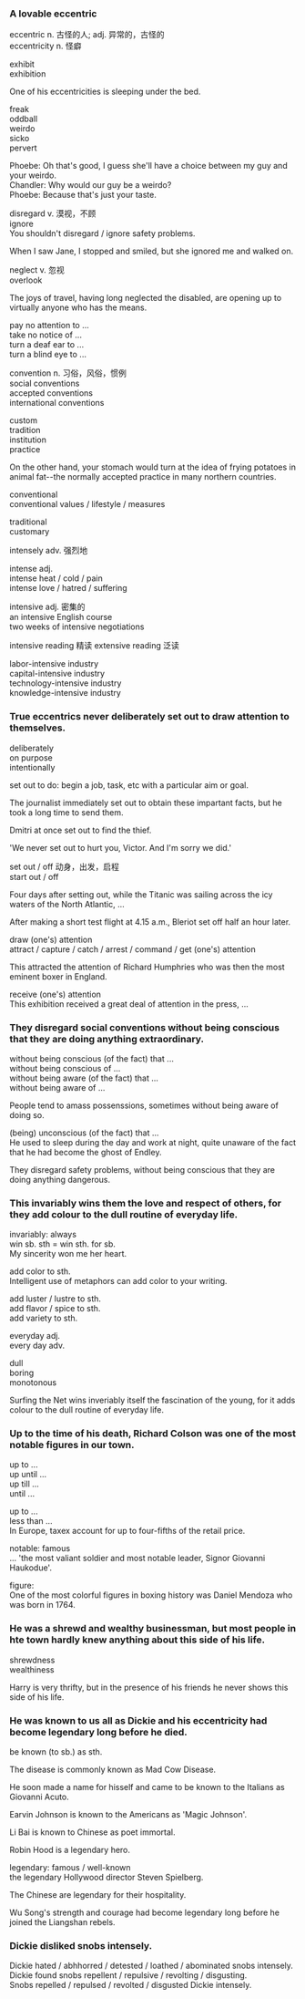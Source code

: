 ### A lovable eccentric  
eccentric n. 古怪的人; adj. 异常的，古怪的  
eccentricity n. 怪癖  
  
exhibit  
exhibition  
  
One of his eccentricities is sleeping under the bed.  
  
freak  
oddball  
weirdo  
sicko  
pervert  
  
Phoebe: Oh that's good, I guess she'll have a choice between my guy and your weirdo.  
Chandler: Why would our guy be a weirdo?  
Phoebe: Because that's just your taste.  
  
disregard v. 漠视，不顾  
ignore  
You shouldn't disregard / ignore safety problems.  
  
When I saw Jane, I stopped and smiled, but she ignored me and walked on.  
  
neglect v. 忽视  
overlook  
  
The joys of travel, having long neglected the disabled, are opening up to virtually anyone who has the means.  
  
pay no attention to ...  
take no notice of ...  
turn a deaf ear to ...  
turn a blind eye to ...  
  
convention n. 习俗，风俗，惯例  
social conventions  
accepted conventions  
international conventions  
  
custom  
tradition  
institution  
practice  
  
On the other hand, your stomach would turn at the idea of frying potatoes in animal fat--the normally accepted practice in many northern countries.  
  
conventional  
conventional values / lifestyle / measures  
  
traditional  
customary  
  
intensely adv. 强烈地  
  
intense adj.  
intense heat / cold / pain  
intense love / hatred / suffering    
  
intensive adj.  密集的  
an intensive English course  
two weeks of intensive negotiations  
  
intensive reading 精读
extensive reading 泛读  
  
labor-intensive industry  
capital-intensive industry  
technology-intensive industry  
knowledge-intensive industry  
  
### True eccentrics never deliberately set out to draw attention to themselves.  
  
deliberately  
on purpose  
intentionally  
  
set out to do: begin a job, task, etc with a particular aim or goal.  
  
The journalist immediately set out to obtain these impartant facts, but he took a long time to send them.  
  
Dmitri at once set out to find the thief.  
  
'We never set out to hurt you, Victor. And I'm sorry we did.'  
  
set out / off 动身，出发，启程  
start out / off  
  
Four days after setting out, while the Titanic was sailing across the icy waters of the North Atlantic, ...  
  
After making a short test flight at 4.15 a.m., Bleriot set off half an hour later.  
  
draw (one's) attention  
attract / capture / catch / arrest / command / get (one's) attention  
  
This attracted the attention of Richard Humphries who was then the most eminent boxer in England.  

receive (one's) attention  
This exhibition received a great deal of attention in the press, ...  

### They disregard social conventions without being conscious that they are doing anything extraordinary.  

without being conscious (of the fact) that ...  
without being conscious of ...  
without being aware (of the fact) that ...  
without being aware of ...  
  
People tend to amass possenssions, sometimes without being aware of doing so.  
  
(being) unconscious (of the fact) that ...  
He used to sleep during the day and work at night, quite unaware of the fact that he had become the ghost of Endley.  
  
They disregard safety problems, without being conscious that they are doing anything dangerous.  
  
### This invariably wins them the love and respect of others, for they add colour to the dull routine of everyday life.  
  
invariably: always  
win sb. sth = win sth. for sb.  
My sincerity won me her heart.  
  
add color to sth.  
Intelligent use of metaphors can add color to your writing.  
  
add luster / lustre to sth.  
add flavor / spice to sth.  
add variety to sth.  
  
everyday adj.  
every day adv.  
  
dull  
boring  
monotonous  
  
Surfing the Net wins inveriably itself the fascination of the young, for it adds colour to the dull routine of everyday life.  
  
### Up to the time of his death, Richard Colson was one of the most notable figures in our town.  
up to ...  
up until ...  
up till ...  
until ...  
  
up to ...  
less than ...  
In Europe, taxex account for up to four-fifths of the retail price.  
  
notable: famous  
... 'the most valiant soldier and most notable leader, Signor Giovanni Haukodue'.  
  
figure:  
One of the most colorful figures in boxing history was Daniel Mendoza who was born in 1764.  
  
### He was a shrewd and wealthy businessman, but most people in hte town hardly knew anything about this side of his life.  
  
shrewdness  
wealthiness  
  
Harry is very thrifty, but in the presence of his friends he never shows this side of his life.  
  
### He was known to us all as Dickie and his eccentricity had become legendary long before he died.  
  
be known (to sb.) as sth.  
  
The disease is commonly known as Mad Cow Disease.  
  
He soon made a name for hisself and came to be known to the Italians as Giovanni Acuto.  
  
Earvin Johnson is known to the Americans as 'Magic Johnson'.  
  
Li Bai is known to Chinese as poet immortal.  
  
Robin Hood is a legendary hero.  
  
legendary: famous / well-known  
the legendary Hollywood director Steven Spielberg.  
  
The Chinese are legendary for their hospitality.  
  
Wu Song's strength and courage had become legendary long before he joined the Liangshan rebels.  
  
### Dickie disliked snobs intensely.  
Dickie hated / abhhorred / detested / loathed / abominated snobs intensely.  
Dickie found snobs repellent / repulsive / revolting / disgusting.  
Snobs repelled / repulsed / revolted / disgusted Dickie intensely.  
  
